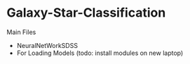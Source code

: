 # Galaxy-Star-Classification

Main Files
- NeuralNetWorkSDSS
- For Loading Models (todo: install modules on new laptop)
